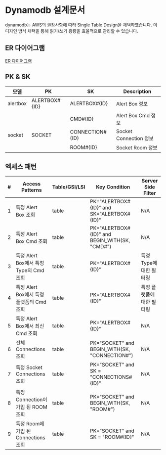 # Dynamodb 설계문서
dynamodb는 AWS의 권장사항에 따라 Single Table Design을 채택하였습니다. 이 디자인 방식 채택을 통해 읽기/쓰기 용량을 효율적으로 관리할 수 있습니다.

## ER 다이어그램
[ER 다이어그램](https://dbdiagram.io/d/64b926a402bd1c4a5e68e063)

## PK & SK
|모델|PK|SK|Description|
|---|---|---|---|
|alertbox|ALERTBOX#{ID}|ALERTBOX#{ID}|Alert Box 정보|
|||CMD#{ID}|Alert Box Cmd 정보|
|socket|SOCKET|CONNECTION#{ID}|Socket Connection 정보|
|||ROOM#{ID}|Socket Room 정보|

## 엑세스 패턴
|#|Access Patterns|Table/GSI/LSI|Key Condition|Server Side Filter|
|---|---|---|---|---|
|1|특정 Alert Box 조회|table|PK="ALERTBOX#{ID}" and SK="ALERTBOX#{ID}"|N/A|
|2|특정 Alert Box Cmd 조회|table|PK="ALERTBOX#{ID}" and BEGIN_WITH(SK, "CMD#")|N/A|
|3|특정 Alert Box에서 특정 Type의 Cmd 조회|table|PK="ALERTBOX#{ID}"|특정 Type에 대한 필터링|
|4|특정 Alert Box에서 특정 플랫폼의 Cmd 조회|table|PK="ALERTBOX#{ID}"|특정 플랫폼에 대한 필터링|
|5|특정 Alert Box에서 최신 Cmd 조회|table|PK="ALERTBOX#{ID}"|N/A|
|6|전체 Connections 조회|table|PK="SOCKET" and BEGIN_WITH(SK, "CONNECTION#")|N/A|
|7|특정 Socket Connections 조회|table|PK="SOCKET" and SK = "CONNECTIONS#{ID}"|N/A|
|8|특정 Connection이 가입 된 ROOM 조회|table|PK="SOCKET" and BEGIN_WITH(SK, "ROOM#")|N/A|
|9|특정 Room에 가입 된 Connections 조회|table|PK="SOCKET" and SK = "ROOM#{ID}"|N/A|